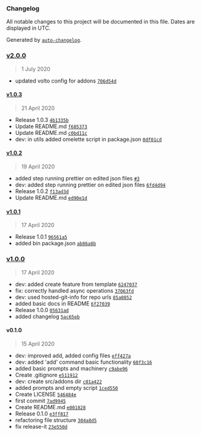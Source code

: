### Changelog

All notable changes to this project will be documented in this file. Dates are displayed in UTC.

Generated by [`auto-changelog`](https://github.com/CookPete/auto-changelog).

### [v2.0.0](https://github.com/nzambello/voltocli/compare/v1.0.3...v2.0.0)

> 1 July 2020

- updated volto config for addons [`706d54d`](https://github.com/nzambello/voltocli/commit/706d54de061ddeb9d6bb1b3c21683a2e4eb1fbfc)

#### [v1.0.3](https://github.com/nzambello/voltocli/compare/v1.0.2...v1.0.3)

> 21 April 2020

- Release 1.0.3 [`4b1335b`](https://github.com/nzambello/voltocli/commit/4b1335b6970bd226da978d8eb0ba69e9000cb4fa)
- Update README.md [`f685373`](https://github.com/nzambello/voltocli/commit/f685373f4117e4eb28a86edae5308e3b7035e22f)
- Update README.md [`c0bd11c`](https://github.com/nzambello/voltocli/commit/c0bd11c293848b4dbb0871e4c532016babdeed77)
- dev: in utils added omelette script in package.json [`0df01cd`](https://github.com/nzambello/voltocli/commit/0df01cd1687560caa975530a51ed178993eaab31)

#### [v1.0.2](https://github.com/nzambello/voltocli/compare/v1.0.1...v1.0.2)

> 19 April 2020

- added step running prettier on edited json files [`#3`](https://github.com/nzambello/voltocli/pull/3)
- dev: added step running prettier on edited json files [`6fd4d94`](https://github.com/nzambello/voltocli/commit/6fd4d9452ca5817289c5ae79af1b6c7fd04930a7)
- Release 1.0.2 [`f13ad3d`](https://github.com/nzambello/voltocli/commit/f13ad3d6f2de432e7a9ec9a44244bd1bde151473)
- Update README.md [`ed90e1d`](https://github.com/nzambello/voltocli/commit/ed90e1d37996f32d52cba3191a01797555475b68)

#### [v1.0.1](https://github.com/nzambello/voltocli/compare/v1.0.0...v1.0.1)

> 17 April 2020

- Release 1.0.1 [`96561a5`](https://github.com/nzambello/voltocli/commit/96561a5315aa5b9ec520fb95fbb47166576daaf7)
- added bin package.json [`ab86a8b`](https://github.com/nzambello/voltocli/commit/ab86a8b107f05a82324da1fa151bd1dc2f5f6930)

### [v1.0.0](https://github.com/nzambello/voltocli/compare/v0.1.0...v1.0.0)

> 17 April 2020

- dev: added create feature from template [`6247037`](https://github.com/nzambello/voltocli/commit/624703759750b7a395ea1b6582719085f619e532)
- fix: correctly handled async operations [`37063fd`](https://github.com/nzambello/voltocli/commit/37063fd59d5543672f893d08574b643aca712e1a)
- dev: used hosted-git-info for repo urls [`85a0852`](https://github.com/nzambello/voltocli/commit/85a08527d781aef8e2b6b6bbe5269d062cb8fdea)
- added basic docs in README [`6f27039`](https://github.com/nzambello/voltocli/commit/6f27039e128098aacdb80bc92b17c0468b63dca6)
- Release 1.0.0 [`05631ad`](https://github.com/nzambello/voltocli/commit/05631ad9cce21efaac91fe3765b9a014c626ec97)
- added changelog [`5ac65eb`](https://github.com/nzambello/voltocli/commit/5ac65eb5b51a97caed2ce06a76d9cb37a4ec0aaf)

#### v0.1.0

> 15 April 2020

- dev: improved add, added config files [`eff427a`](https://github.com/nzambello/voltocli/commit/eff427aee74b237a86586ee698a1105d4327e46e)
- dev: added 'add' command basic functionality [`60f3c16`](https://github.com/nzambello/voltocli/commit/60f3c169cf94797fe4d119a03b32c95dc42bfe3b)
- added basic prompts and machinery [`c9abe96`](https://github.com/nzambello/voltocli/commit/c9abe96090d13820fccfe687f307051db370e18c)
- Create .gitignore [`e511912`](https://github.com/nzambello/voltocli/commit/e511912b844dc0bdec800a1d6dce4b4526514190)
- dev: create src/addons dir [`c01a422`](https://github.com/nzambello/voltocli/commit/c01a4221f48ce72e09c0c3e663c4332acf53a1c6)
- added prompts and empty script [`1ced550`](https://github.com/nzambello/voltocli/commit/1ced550339d44dbda9fca8a552fa57fa2fb19823)
- Create LICENSE [`546484e`](https://github.com/nzambello/voltocli/commit/546484eb24990ab3534f88ee1b785598f2e2e98a)
- first commit [`7ad9945`](https://github.com/nzambello/voltocli/commit/7ad9945194d921cad15768f06c86a4c2ec26bb6d)
- Create README.md [`e001828`](https://github.com/nzambello/voltocli/commit/e00182847a5b07587c48b3ae163d4948c0bd81e7)
- Release 0.1.0 [`e3ff817`](https://github.com/nzambello/voltocli/commit/e3ff8170de1c384d4176640990cba19f39121ad7)
- refactoring file structure [`304a8d5`](https://github.com/nzambello/voltocli/commit/304a8d53cd0a41885232e74d96345d6fb181f432)
- fix release-it [`23e550d`](https://github.com/nzambello/voltocli/commit/23e550d9f66bf52c31b5aedd7b5ff50a76cf8fdc)
